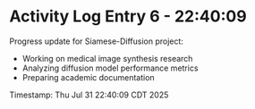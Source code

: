 # Activity Log Entry 6 - 22:40:09

Progress update for Siamese-Diffusion project:
- Working on medical image synthesis research
- Analyzing diffusion model performance metrics
- Preparing academic documentation

Timestamp: Thu Jul 31 22:40:09 CDT 2025
